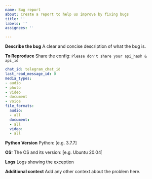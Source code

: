 ```yaml
---
name: Bug report
about: Create a report to help us improve by fixing bugs
title: ''
labels: ''
assignees: ''

---
```


**Describe the bug**
A clear and concise description of what the bug is.

**To Reproduce**
Share the config: `Please don't share your api_hash & api_id`
```yaml
chat_id: telegram_chat_id
last_read_message_id: 0
media_types:
- audio
- photo
- video
- document
- voice
file_formats:
  audio:
  - all
  document:
  - all
  video:
  - all
```

**Python Version**
Python: [e.g. 3.7.7]

**OS:**
The OS and its version: [e.g. Ubuntu 20.04]

**Logs**
Logs showing the exception

**Additional context**
Add any other context about the problem here.
